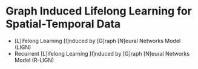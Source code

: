 # Graph Induced Lifelong Learning for Spatial-Temporal Data

* [L]ifelong Learning [I]nduced by [G]raph [N]eural Networks Model (LIGN)
* Recurrent [L]ifelong Learning [I]nduced by [G]raph [N]eural Networks Model (R-LIGN)